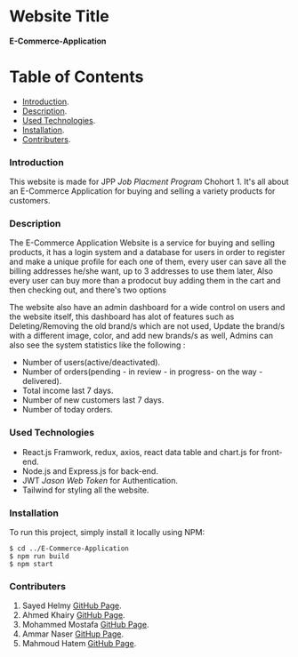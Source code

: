 # Website Title
**E-Commerce-Application**

# Table of Contents
* [Introduction](#introduction).
* [Description](#description).
* [Used Technologies](#used-technologies).
* [Installation](#installation).
* [Contributers](#contributers).

### Introduction
This website is made for JPP *Job Placment Program* Chohort 1. It's all about an E-Commerce Application for buying and selling a variety products for customers.

### Description
The E-Commerce Application Website is a service for buying and selling products, it has a login system and a database for users in order to register and make a unique profile for each one of them, every user can save all the billing addresses he/she want, up to 3 addresses to use them later, Also every user can buy more than a prodocut buy adding them in the cart and then checking out, and there's two options

The website also have an admin dashboard for a wide control on users and the website itself, this dashboard has alot of features such as Deleting/Removing the old brand/s which are not used, Update the brand/s with a different image, color, and add new brands/s as well, Admins can also see the system statistics like the following :
- Number of users(active/deactivated).
- Number of orders(pending - in review - in progress- on the way - delivered).
- Total income last 7 days.
- Number of new customers last 7 days.
- Number of today orders.

### Used Technologies
- React.js Framwork, redux, axios, react data table and chart.js for front-end.
- Node.js and Express.js for back-end.
- JWT *Jason Web Token* for Authentication.
- Tailwind for styling all the website.

### Installation
To run this project, simply install it locally using NPM:

```
$ cd ../E-Commerce-Application
$ npm run build
$ npm start
```

### Contributers
1. Sayed Helmy [GitHub Page](https://github.com/Darkmax512).
2. Ahmed Khairy [GitHub Page](https://github.com/ahkh7).
3. Mohammed Mostafa [GitHub Page](https://github.com/mohamedhadia).
4. Ammar Naser [GitHup Page](https://github.com/AmmarNaser).
5. Mahmoud Hatem [GitHub Page](https://github.com/MadoPlus).